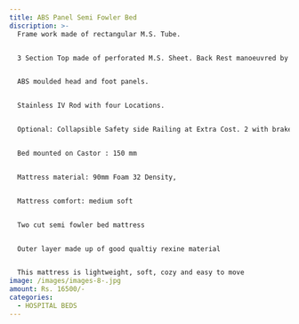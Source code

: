 ```yaml
---
title: ABS Panel Semi Fowler Bed
discription: >-
  Frame work made of rectangular M.S. Tube.


  3 Section Top made of perforated M.S. Sheet. Back Rest manoeuvred by Separate screw from foot end.


  ABS moulded head and foot panels.


  Stainless IV Rod with four Locations.


  Optional: Collapsible Safety side Railing at Extra Cost. 2 with brake. Optional: Collapsible Safety side Railing at Extra Cost.


  Bed mounted on Castor : 150 mm


  Mattress material: 90mm Foam 32 Density,


  Mattress comfort: medium soft


  Two cut semi fowler bed mattress


  Outer layer made up of good qualtiy rexine material


  This mattress is lightweight, soft, cozy and easy to move
image: /images/images-8-.jpg
amount: Rs. 16500/-
categories:
  - HOSPITAL BEDS
---
```

